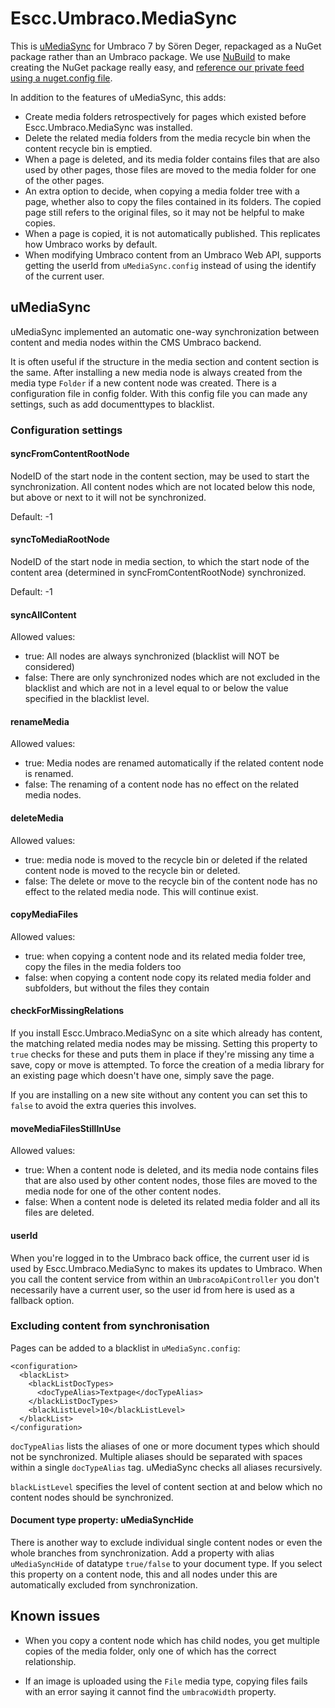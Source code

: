 # Escc.Umbraco.MediaSync

This is [uMediaSync](http://our.umbraco.org/projects/backoffice-extensions/umediasync) for Umbraco 7 by Sören Deger, repackaged as a NuGet package rather than an Umbraco package. We use [NuBuild](https://github.com/bspell1/NuBuild) to make creating the NuGet package really easy, and [reference our private feed using a nuget.config file](http://blog.davidebbo.com/2014/01/the-right-way-to-restore-nuget-packages.html).

In addition to the features of uMediaSync, this adds:

* Create media folders retrospectively for pages which existed before Escc.Umbraco.MediaSync was installed.
* Delete the related media folders from the media recycle bin when the content recycle bin is emptied.
* When a page is deleted, and its media folder contains files that are also used by other pages, those files are moved to the media folder for one of the other pages.
* An extra option to decide, when copying a media folder tree with a page, whether also to copy the files contained in its folders. The copied page still refers to the original files, so it may not be helpful to make copies.
* When a page is copied, it is not automatically published. This replicates how Umbraco works by default.
* When modifying Umbraco content from an Umbraco Web API, supports getting the userId from `uMediaSync.config` instead of using the identify of the current user. 

## uMediaSync

uMediaSync implemented an automatic one-way synchronization between content and media nodes within the CMS Umbraco backend.

It is often useful if the structure in the media section and content section is the same.  After installing a new media node is always created from the media type `Folder` if a new content node was created. There is a configuration file in config folder. With this config file you can made any settings, such as add documenttypes to blacklist.

### Configuration settings

#### syncFromContentRootNode
NodeID of the start node in the content section, may be used to start the synchronization. All content nodes which are not located below this node, but above or next to it will not be synchronized.

Default: -1

#### syncToMediaRootNode
NodeID of the start node in media section, to which the start node of the content area (determined in syncFromContentRootNode) synchronized.

Default: -1

#### syncAllContent
Allowed values:

* true: All nodes are always synchronized (blacklist will NOT be considered)
* false: There are only synchronized nodes which are not excluded in the blacklist and which are not in a level equal to or below the value specified in the blacklist level.

#### renameMedia
Allowed values:

* true: Media nodes are renamed automatically if the related content node is renamed.
* false: The renaming of a content node has no effect on the related media nodes.

#### deleteMedia
Allowed values:

* true: media node is moved to the recycle bin or deleted if the related content node is moved to the recycle bin or deleted.
* false: The delete or move to the recycle bin of the content node has no effect to the related media node. This will continue exist.

#### copyMediaFiles

Allowed values:

* true: when copying a content node and its related media folder tree, copy the files in the media folders too 
* false: when copying a content node copy its related media folder and subfolders, but without the files they contain

#### checkForMissingRelations

If you install Escc.Umbraco.MediaSync on a site which already has content, the matching related media nodes may be missing. Setting this property to `true` checks for these and puts them in place if they're missing any time a save, copy or move is attempted. To force the creation of a media library for an existing page which doesn't have one, simply save the page. 

If you are installing on a new site without any content you can set this to `false` to avoid the extra queries this involves.

#### moveMediaFilesStillInUse

Allowed values:

* true: When a content node is deleted, and its media node contains files that are also used by other content nodes, those files are moved to the media node for one of the other content nodes.
* false: When a content node is deleted its related media folder and all its files are deleted.

#### userId

When you're logged in to the Umbraco back office, the current user id is used by Escc.Umbraco.MediaSync to makes its updates to Umbraco. When you call the content service from within an `UmbracoApiController` you don't necessarily have a current user, so the user id from here is used as a fallback option.

### Excluding content from synchronisation

Pages can be added to a blacklist in `uMediaSync.config`:

	<configuration>
	  <blackList>
	    <blackListDocTypes>
	      <docTypeAlias>Textpage</docTypeAlias>
	    </blackListDocTypes>
	    <blackListLevel>10</blackListLevel>
	  </blackList>
	</configuration>

`docTypeAlias` lists the aliases of one or more document types which should not be synchronized. Multiple aliases should be separated with spaces within a single `docTypeAlias` tag. uMediaSync checks all aliases recursively.

`blackListLevel` specifies the level of content section at and below which no content nodes should be synchronized.



#### Document type property: uMediaSyncHide

There is another way to exclude individual single content nodes or even the whole branches from synchronization. Add a property with alias `uMediaSyncHide` of datatype `true/false` to your document type. If you select this property on a content node, this and all nodes under this are automatically excluded from synchronization.

## Known issues

* When you copy a content node which has child nodes, you get multiple copies of the media folder, only one of which has the correct relationship.

* If an image is uploaded using the `File` media type, copying files fails with an error saying it cannot find the `umbracoWidth` property.